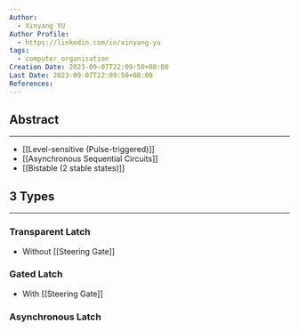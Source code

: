 ```yaml
---
Author:
  - Xinyang YU
Author Profile:
  - https://linkedin.com/in/xinyang-yu
tags:
  - computer_organisation
Creation Date: 2023-09-07T22:09:50+08:00
Last Date: 2023-09-07T22:09:50+08:00
References:
---
```

## Abstract
---
- [[Level-sensitive (Pulse-triggered)]]
- [[Asynchronous Sequential Circuits]]
- [[Bistable (2 stable states)]]



## 3 Types
---
### Transparent Latch
- Without [[Steering Gate]]
### Gated Latch
- With [[Steering Gate]]
### Asynchronous Latch